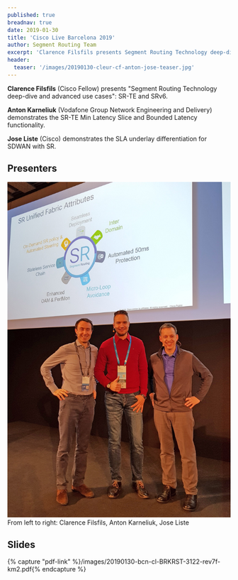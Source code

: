 ```yaml
---
published: true
breadnav: true
date: 2019-01-30
title: 'Cisco Live Barcelona 2019'
author: Segment Routing Team
excerpt: 'Clarence Filsfils presents Segment Routing Technology deep-dive and advanced use cases: SR-TE and SRv6. Demos from Anton Karneliuk (Vodafone) and Jose Liste (Cisco).'
header:
  teaser: '/images/20190130-cleur-cf-anton-jose-teaser.jpg'
---    
```


**Clarence Filsfils** (Cisco Fellow) presents "Segment Routing Technology deep-dive and advanced use cases": SR-TE and SRv6.

**Anton Karneliuk** (Vodafone Group Network Engineering and Delivery) demonstrates the SR-TE Min Latency Slice and Bounded Latency functionality.

**Jose Liste** (Cisco) demonstrates the SLA underlay differentiation for SDWAN with SR.

## Presenters

<img src="/images/20190130-cleur-cf-anton-jose.jpg">
From left to right: Clarence Filsfils, Anton Karneliuk, Jose Liste

## Slides

{% capture "pdf-link" %}/images/20190130-bcn-cl-BRKRST-3122-rev7f-km2.pdf{% endcapture %}


<script src="{{ '/assets/js/pdfobject.min.js' | relative_url }}"></script>

<div class="fitvidsignore" id="pdf"></div>

<script>PDFObject.embed(" {{ pdf-link }} ", "#pdf", {height: "21.5em", width: "31.3em"});</script>
